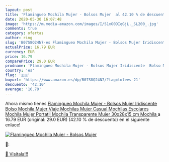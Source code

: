 ```yaml
---
layout: post
title: 'Flamingueo Mochila Mujer - Bolsos Mujer  al 42.10 % de descuento'
date: 2020-05-30 16:07:48
image: 'https://m.media-amazon.com/images/I/51xO0DIqGjL._SL200_.jpg'
comments: true
category: ofertas
author: ring
slug: 'B07S8Q24N7-es Flamingueo Mochila Mujer - Bolsos Mujer Iridiscente  Bolso Mochila Mujer Viaje  Mochilas Mujer Casual  Mochilas Escolares  Mochila Mujer Portatil  Mochila Transparente Mujer  30x28x15 cm  Mochila '
actualPrice: 16.79 EUR
currency: EUR
price: 16.79
comparePrice: 29.0 EUR
prodname: 'Flamingueo Mochila Mujer - Bolsos Mujer Iridiscente  Bolso Mochila Mujer Viaje  Mochilas Mujer Casual  Mochilas Escolares  Mochila Mujer Portatil  Mochila Transparente Mujer  30x28x15 cm  Mochila '
country: 'es'
flag: '🇪🇸'
buyurl: 'https://www.amazon.es/dp/B07S8Q24N7/?tag=tolees-21'
descuento: '42.10'
average: '16.79'
---
```


Ahora mismo tienes [Flamingueo Mochila Mujer - Bolsos Mujer Iridiscente  Bolso Mochila Mujer Viaje  Mochilas Mujer Casual  Mochilas Escolares  Mochila Mujer Portatil  Mochila Transparente Mujer  30x28x15 cm  Mochila ](https://www.amazon.es/dp/B07S8Q24N7/?tag=tolees-21) a 16.79 EUR (original: 29.0 EUR) (42.10 %  de descuento) en el siguiente enlace!

[![Flamingueo Mochila Mujer - Bolsos Mujer ](https://m.media-amazon.com/images/I/51xO0DIqGjL._SL200_.jpg)](https://www.amazon.es/dp/B07S8Q24N7/?tag=tolees-21)

🔎:


[🛒 Visítala!!!](https://www.amazon.es/dp/B07S8Q24N7/?tag=tolees-21)

